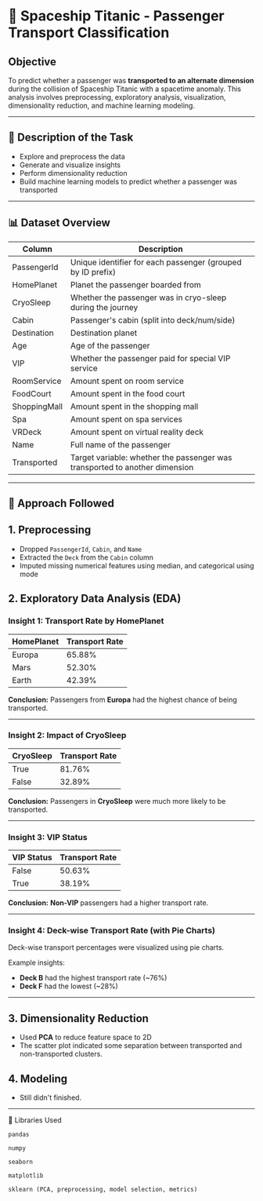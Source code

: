 # 🚀 Spaceship Titanic - Passenger Transport Classification
##  Objective
To predict whether a passenger was **transported to an alternate dimension** during the collision of Spaceship Titanic with a spacetime anomaly. This analysis involves preprocessing, exploratory analysis, visualization, dimensionality reduction, and machine learning modeling.

---

## 📄 Description of the Task
- Explore and preprocess the data
- Generate and visualize insights
- Perform dimensionality reduction
- Build machine learning models to predict whether a passenger was transported

---

## 📊 Dataset Overview


| Column         | Description                                                                 |
|----------------|-----------------------------------------------------------------------------|
| PassengerId    | Unique identifier for each passenger (grouped by ID prefix)                |
| HomePlanet     | Planet the passenger boarded from                                           |
| CryoSleep      | Whether the passenger was in cryo-sleep during the journey                 |
| Cabin          | Passenger's cabin (split into deck/num/side)                               |
| Destination    | Destination planet                                                         |
| Age            | Age of the passenger                                                       |
| VIP            | Whether the passenger paid for special VIP service                         |
| RoomService    | Amount spent on room service                                                |
| FoodCourt      | Amount spent in the food court                                              |
| ShoppingMall   | Amount spent in the shopping mall                                           |
| Spa            | Amount spent on spa services                                                |
| VRDeck         | Amount spent on virtual reality deck                                        |
| Name           | Full name of the passenger                                                  |
| Transported    | Target variable: whether the passenger was transported to another dimension|

---

## 🧠 Approach Followed

## 1. **Preprocessing**
   - Dropped `PassengerId`, `Cabin`, and `Name`
   - Extracted the `Deck` from the `Cabin` column
   - Imputed missing numerical features using median, and categorical using mode
  

## 2. **Exploratory Data Analysis (EDA)**

### Insight 1: Transport Rate by HomePlanet
| HomePlanet | Transport Rate |
|------------|----------------|
| Europa     | 65.88%         |
| Mars       | 52.30%         |
| Earth      | 42.39%         |

**Conclusion:** Passengers from **Europa** had the highest chance of being transported.

---

### Insight 2: Impact of CryoSleep
| CryoSleep | Transport Rate |
|-----------|----------------|
| True      | 81.76%         |
| False     | 32.89%         |

**Conclusion:** Passengers in **CryoSleep** were much more likely to be transported.

---

### Insight 3: VIP Status
| VIP Status | Transport Rate |
|------------|----------------|
| False      | 50.63%         |
| True       | 38.19%         |

**Conclusion:** **Non-VIP** passengers had a higher transport rate.

---

### Insight 4: Deck-wise Transport Rate (with Pie Charts)
Deck-wise transport percentages were visualized using pie charts.

Example insights:
- **Deck B** had the highest transport rate (~76%)
- **Deck F** had the lowest (~28%)

---

## 3. **Dimensionality Reduction**
   - Used **PCA** to reduce feature space to 2D
   - The scatter plot indicated some separation between transported and non-transported clusters.

## 4. **Modeling**
   - Still didn't finished.
---


📌 Libraries Used

    pandas

    numpy

    seaborn

    matplotlib

    sklearn (PCA, preprocessing, model selection, metrics)
